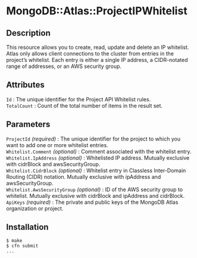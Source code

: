 # MongoDB::Atlas::ProjectIPWhitelist

## Description
This resource allows you to create, read, update and delete an IP whitelist. Atlas only allows client connections to the cluster from entries in the project’s whitelist. Each entry is either a single IP address, a CIDR-notated range of addresses, or an AWS security group.

## Attributes
`Id` : The unique identifier for the Project API Whitelist rules.<br>
`TotalCount` : Count of the total number of items in the result set.<br>

## Parameters
`ProjectId` *(required)* : The unique identifier for the project to which you want to add one or more whitelist entries.<br>
`Whitelist.Comment` *(optional)* : Comment associated with the whitelist entry.<br>
`Whitelist.IpAddress` *(optional)* : Whitelisted IP address. Mutually exclusive with cidrBlock and awsSecurityGroup.<br>
`Whitelist.CidrBlock` *(optional)* : Whitelist entry in Classless Inter-Domain Routing (CIDR) notation. Mutually exclusive with ipAddress and awsSecurityGroup.<br>
`Whitelist.AwsSecurityGroup` *(optional)* : ID of the AWS security group to whitelist. Mutually exclusive with cidrBlock and ipAddress and cidrBlock.<br>
`ApiKeys` *(required)* : The private and public keys of the MongoDB Atlas organization or project.<br>

## Installation
    $ make
    $ cfn submit
    ...